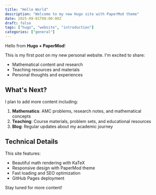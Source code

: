 ```yaml
---
title: "Hello World"
description: "Welcome to my new Hugo site with PaperMod theme"
date: 2025-09-01T00:00:00Z
draft: false
tags: ["hugo", "website", "introduction"]
categories: ["general"]
---
```


Hello from **Hugo + PaperMod**! 

This is my first post on my new personal website. I'm excited to share:

- Mathematical content and research
- Teaching resources and materials  
- Personal thoughts and experiences

## What's Next?

I plan to add more content including:

1. **Mathematics**: AMC problems, research notes, and mathematical concepts
2. **Teaching**: Course materials, problem sets, and educational resources
3. **Blog**: Regular updates about my academic journey

## Technical Details

This site features:
- Beautiful math rendering with KaTeX
- Responsive design with PaperMod theme
- Fast loading and SEO optimization
- GitHub Pages deployment

Stay tuned for more content!
